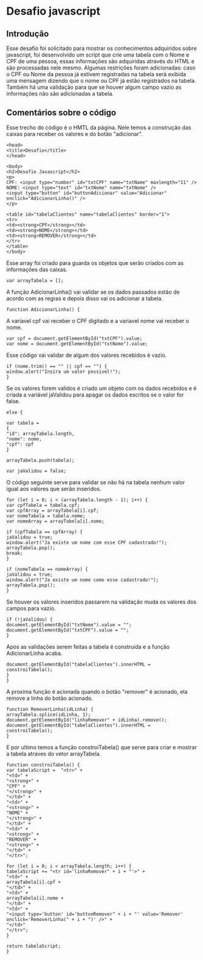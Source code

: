 # Desafio javascript

## Introdução

Esse desafio foi solicitado para mostrar os conhecimentos adquiridos sobre javascript, foi desenvolvido um script que crie uma tabela com o Nome e CPF de uma pessoa, essas informações são adquiridas através do HTML e são processadas nele mesmo. Algumas restrições foram adicionadas: caso o CPF ou Nome da pessoa já estivem registradas na tabela será exibida uma mensagem dizendo que o nome ou CPF já estão registrados na tabela. Também há uma validação para que se houver algum campo vazio as informações não são adicionadas a tabela.

## Comentários sobre o código

Esse trecho do código é o HMTL da página. Nele temos a construção das caixas para receber os valores e do botão "adicionar".

```
<head>
<title>Desafio</title>
</head>

<body>
<h2>Desafio Javascript</h2>
<p>
CPF: <input type="number" id="txtCPF" name="txtName" maxlength="11" />
NOME: <input type="text" id="txtNome" name="txtNome" />
<input type="button" id="buttonAdicionar" value="Adicionar" onclick="AdicionarLinha()" />
</p>

<table id="tabelaClientes" name="tabelaClientes" border="1">
<tr>
<td><strong>CPF</strong></td>
<td><strong>NOME</strong></td>
<td><strong>REMOVER</strong></td>
</tr>
</table>
</body>
```

Esse array foi criado para guarda os objetos que serão criados com as informações das caixas.

```
var arrayTabela = [];
```

A função AdicionarLinha() vai validar se os dados passados estão de acordo com as regras e depois disso vai os adicionar a tabela.

```
function AdicionarLinha() { 
```

A variavel cpf vai receber o CPF digitado e a variavel nome vai receber o nome.

```  
var cpf = document.getElementById("txtCPF").value;
var nome = document.getElementById("txtNome").value;
```

Esse código vai validar de algum dos valores recebidos é vazio.

```		  	
if (nome.trim() == "" || cpf == "") {
window.alert("Insira um valor possivel!");
}
```

Se os valores forem validos é criado um objeto com os dados recebidos e é criada a variável jaValidou para apagar os dados escritos se o valor for false.

```
else {

var tabela =
{
"id": arrayTabela.length,
"nome": nome,
"cpf": cpf
}

arrayTabela.push(tabela);

var jaValidou = false;
```

O código seguinte serve para validar se não há na tabela nenhum valor igual aos valores que serão inseridos.

```
for (let i = 0; i < (arrayTabela.length - 1); i++) {
var cpfTabela = tabela.cpf;
var cpfArray = arrayTabela[i].cpf;
var nomeTabela = tabela.nome;
var nomeArray = arrayTabela[i].nome;

if (cpfTabela == cpfArray) {
jaValidou = true;
window.alert("Ja existe um nome com esse CPF cadastrado!");
arrayTabela.pop();
break;
}

if (nomeTabela == nomeArray) {
jaValidou = true;
window.alert("Ja existe um nome como esse cadastrado!");
arrayTabela.pop();
}
```

Se houver os valores inseridos passarem na validação muda os valores dos campos para vazio.

```
if (!jaValidou) {
document.getElementById("txtNome").value = "";
document.getElementById("txtCPF").value = "";
}
```

Apos as validações serem feitas a tabela é construida e a função AdicionarLinha acaba.

```
document.getElementById("tabelaClientes").innerHTML = constroiTabela();
}
}
```

A proxima função é acionada quando o botão "remover" é acionado, ela remove a linha do botão acionado.

```
function RemoverLinha(idLinha) {
arrayTabela.splice(idLinha, 1);
document.getElementById("linhaRemover" + idLinha).remove();
document.getElementById("tabelaClientes").innerHTML = constroiTabela();
}
```

E por ultimo temos a função constroiTabela() que serve para criar e mostrar a tabela atraves do vetor arrayTabela.

```
function constroiTabela() {
var tabelaScript =  "<tr>" +
"<td>" +
"<strong>" +
"CPF" +
"</strong>" +
"</td>" +
"<td>" +
"<strong>" +
"NOME" +
"</strong>" +
"</td>" +
"<td>" +
"<strong>" +
"REMOVER" +
"<strong>" +
"</td>" +
"</tr>";

for (let i = 0; i < arrayTabela.length; i++) {
tabelaScript += "<tr id='linhaRemover" + i + "'>" +
"<td>" +
arrayTabela[i].cpf +
"</td>" +
"<td>" +
arrayTabela[i].nome +
"</td>" +
"<td>" +
"<input type='button' id='buttonRemover" + i + "' value='Remover' onclick='RemoverLinha(" + i + ")' />" +
"</td>"
"</tr>";
}

return tabelaScript;
}
```
